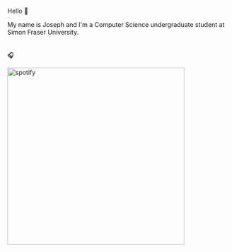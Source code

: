 Hello 👋 

My name is Joseph and I'm a Computer Science undergraduate student at Simon Fraser University.
\
\
\
🎧
<p>
    <a href="https://open.spotify.com/user/9a1hoqfsn0s4m0bm8tl6t0d09" target="_blank" rel="noopener noreferrer"><img src="https://novatorem-nevado.vercel.app/api/spotify?background_color=0d1117&border_color=0d1117" alt="spotify" width="400"/></a>
</p>

